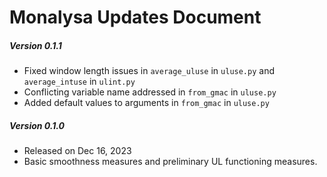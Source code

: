 # Monalysa Updates Document

##### Version 0.1.1 
- Fixed window length issues in ```average_uluse``` in ```uluse.py``` and ```average_intuse``` in ```ulint.py```
- Conflicting variable name addressed in ```from_gmac``` in ```uluse.py```
- Added default values to arguments  in ```from_gmac``` in ```uluse.py```

##### Version 0.1.0 
- Released on Dec 16, 2023
- Basic smoothness measures and preliminary UL functioning measures.